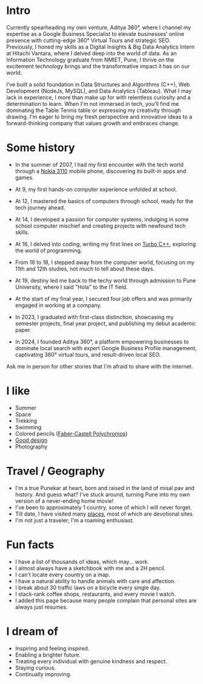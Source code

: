 # Intro

Currently spearheading my own venture, Aditya 360°, where I channel my expertise as a Google Business Specialist to elevate businesses' online presence with cutting-edge 360° Virtual Tours and strategic SEO. Previously, I honed my skills as a Digital Insights & Big Data Analytics Intern at Hitachi Vantara, where I delved deep into the world of data. As an Information Technology graduate from NMIET, Pune, I thrive on the excitement technology brings and the transformative impact it has on our world.

I’ve built a solid foundation in Data Structures and Algorithms (C++), Web Development (NodeJs, MySQL), and Data Analytics (Tableau). What I may lack in experience, I more than make up for with relentless curiosity and a determination to learn. When I'm not immersed in tech, you’ll find me dominating the Table Tennis table or expressing my creativity through drawing. I'm eager to bring my fresh perspective and innovative ideas to a forward-thinking company that values growth and embraces change.

# Some history

- In the summer of 2007, I had my first encounter with the tech world through a [Nokia 3110](https://en.wikipedia.org/wiki/Nokia_3110_classic) mobile phone, discovering its built-in apps and games.

- At 9, my first hands-on computer experience unfolded at school.

- At 12, I mastered the basics of computers through school, ready for the tech journey ahead.

- At 14, I developed a passion for computer systems, indulging in some school computer mischief and creating projects with newfound tech skills.

- At 16, I delved into coding, writing my first lines on [Turbo C++](https://en.wikipedia.org/wiki/Turbo_C%2B%2B), exploring the world of programming.

- From 16 to 18, I stepped away from the computer world, focusing on my 11th and 12th studies, not much to tell about these days.

- At 19, destiny led me back to the techy world through admission to Pune University, where I said "Hola" to the IT field.

- At the start of my final year, I secured four job offers and was primarily engaged in working at a company.

- In 2023, I graduated with first-class distinction, showcasing my semester projects, final year project, and publishing my debut academic paper.

- In 2024, I founded Aditya 360°, a platform empowering businesses to dominate local search with expert Google Business Profile management, captivating 360° virtual tours, and result-driven local SEO.

Ask me in person for other stories that I'm afraid to share with the internet.

# I like

- Summer
- Space
- Trekking
- Swimming 
- Colored pencils ([Faber-Castell Polychromos](https://www.faber-castell.com/products/art-and-graphic/polychromos))
- [Good design](/)
- Photography

# Travel / Geography

- I'm a true Punekar at heart, born and raised in the land of misal pav and history. And guess what? I've stuck around, turning Pune into my own version of a never-ending home movie!
- I've been to approximately 1 country, some of which I will never forget.
- Till date, I have visited many [places](https://www.google.com/maps/d/embed?mid=1r3_fSITzALiC_JYRL0rCU4PNsiCMWkE&ehbc=2E312F), most of which are devotional sites.
- I'm not just a traveler; I'm a roaming enthusiast.

# Fun facts

- I have a list of thousands of ideas, which may... work.
- I almost always have a sketchbook with me and a 2H pencil.
- I can't locate every country on a map.
- I have a natural ability to handle animals with care and affection.
- I break about 30 traffic laws on a bicycle every single day.
- I stack-rank coffee shops, restaurants, and every movie I watch.
- I added this page because many people complain that personal sites are always just resumes.

# I dream of

- Inspiring and feeling inspired.
- Enabling a brighter future.
- Treating every individual with genuine kindness and respect.
- Staying curious.
- Continually improving.